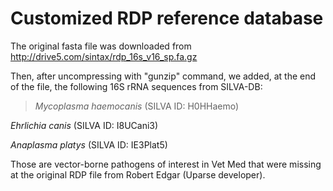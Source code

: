 # Customized RDP reference database
The original fasta file was downloaded from http://drive5.com/sintax/rdp_16s_v16_sp.fa.gz

Then, after uncompressing with "gunzip" command, we added, at the end of the file, the following 16S rRNA sequences from SILVA-DB: 
>*Mycoplasma haemocanis*  (SILVA ID: H0HHaemo)

*Ehrlichia canis* (SILVA ID: I8UCani3)

*Anaplasma platys* (SILVA ID: IE3Plat5)

Those are vector-borne pathogens of interest in Vet Med that were missing at the original RDP file from Robert Edgar (Uparse developer).
